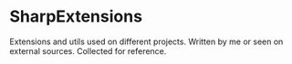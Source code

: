 # SharpExtensions
Extensions and utils used on different projects.
Written by me or seen on external sources.
Collected for reference.

